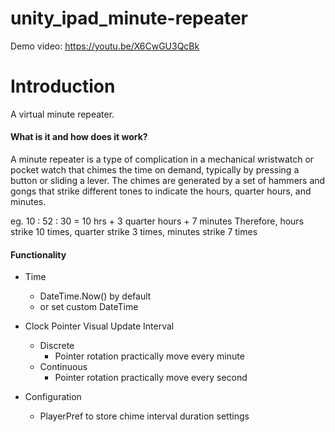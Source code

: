 
# unity_ipad_minute-repeater
 
Demo video: https://youtu.be/X6CwGU3QcBk

# Introduction
A virtual minute repeater.

#### What is it and how does it work?
A minute repeater is a type of complication in a mechanical wristwatch or pocket watch that chimes the time on demand, typically by pressing a button or sliding a lever. The chimes are generated by a set of hammers and gongs that strike different tones to indicate the hours, quarter hours, and minutes.

eg. 10 : 52 : 30 = 10 hrs + 3 quarter hours + 7 minutes
Therefore, hours strike 10 times, quarter strike 3 times, minutes strike 7 times

#### Functionality
 - Time
	  - DateTime.Now() by default
	  - or set custom DateTime
  
  - Clock Pointer Visual Update Interval
	  - Discrete
		  - Pointer rotation practically move every minute
	  - Continuous
		  - Pointer rotation practically move every second
  - Configuration
	  - PlayerPref to store chime interval duration settings
